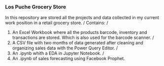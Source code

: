 ### Los Puche Grocery Store
In this repository are stored all the projects and data collected in my current work position in a retail grocery store. /
Contains: /
1) An Excel Workbook where all the products barcode, inventory and transactions are stored. Which is also used for the barcode scanner. /
2) A CSV file with two months of data generated after cleaning and organizing sales data with the Power Query Editor. /
3) An .ipynb whith a EDA in Jupyter Notebook. /
4) An .ipynb of sales forecasting using Facebook Prophet. 
